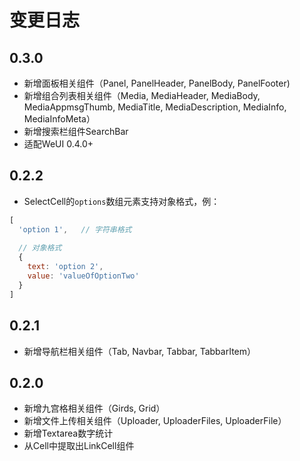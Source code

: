 # 变更日志

## 0.3.0

* 新增面板相关组件（Panel, PanelHeader, PanelBody, PanelFooter)
* 新增组合列表相关组件（Media, MediaHeader, MediaBody, MediaAppmsgThumb, MediaTitle, MediaDescription, MediaInfo, MediaInfoMeta）
* 新增搜索栏组件SearchBar
* 适配WeUI 0.4.0+

## 0.2.2

* SelectCell的`options`数组元素支持对象格式，例：
```javascript
[
  'option 1',   // 字符串格式
  
  // 对象格式
  {             
    text: 'option 2',
    value: 'valueOfOptionTwo'
  }
]
```

## 0.2.1

* 新增导航栏相关组件（Tab, Navbar, Tabbar, TabbarItem）

## 0.2.0

* 新增九宫格相关组件（Girds, Grid）
* 新增文件上传相关组件（Uploader, UploaderFiles, UploaderFile）
* 新增Textarea数字统计
* 从Cell中提取出LinkCell组件

